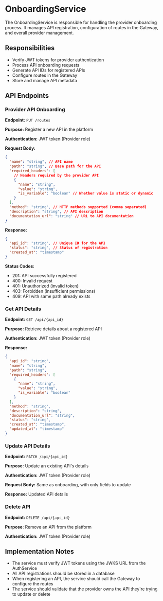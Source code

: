 # OnboardingService

The OnboardingService is responsible for handling the provider onboarding process. It manages API registration, configuration of routes in the Gateway, and overall provider management.

## Responsibilities

- Verify JWT tokens for provider authentication
- Process API onboarding requests
- Generate API IDs for registered APIs
- Configure routes in the Gateway
- Store and manage API metadata

## API Endpoints

### Provider API Onboarding

**Endpoint:** `PUT /routes`

**Purpose:** Register a new API in the platform

**Authentication:** JWT token (Provider role)

**Request Body:**

```json
{
  "name": "string", // API name
  "path": "string", // Base path for the API
  "required_headers": [
    // Headers required by the provider API
    {
      "name": "string",
      "value": "string",
      "is_variable": "boolean" // Whether value is static or dynamic
    }
  ],
  "method": "string", // HTTP methods supported (comma separated)
  "description": "string", // API description
  "documentation_url": "string" // URL to API documentation
}
```

**Response:**

```json
{
  "api_id": "string", // Unique ID for the API
  "status": "string", // Status of registration
  "created_at": "timestamp"
}
```

**Status Codes:**

- 201: API successfully registered
- 400: Invalid request
- 401: Unauthorized (invalid token)
- 403: Forbidden (insufficient permissions)
- 409: API with same path already exists

### Get API Details

**Endpoint:** `GET /api/{api_id}`

**Purpose:** Retrieve details about a registered API

**Authentication:** JWT token (Provider role)

**Response:**

```json
{
  "api_id": "string",
  "name": "string",
  "path": "string",
  "required_headers": [
    {
      "name": "string",
      "value": "string",
      "is_variable": "boolean"
    }
  ],
  "method": "string",
  "description": "string",
  "documentation_url": "string",
  "status": "string",
  "created_at": "timestamp",
  "updated_at": "timestamp"
}
```

### Update API Details

**Endpoint:** `PATCH /api/{api_id}`

**Purpose:** Update an existing API's details

**Authentication:** JWT token (Provider role)

**Request Body:** Same as onboarding, with only fields to update

**Response:** Updated API details

### Delete API

**Endpoint:** `DELETE /api/{api_id}`

**Purpose:** Remove an API from the platform

**Authentication:** JWT token (Provider role)

## Implementation Notes

- The service must verify JWT tokens using the JWKS URL from the AuthService
- All API registrations should be stored in a database
- When registering an API, the service should call the Gateway to configure the routes
- The service should validate that the provider owns the API they're trying to update or delete
